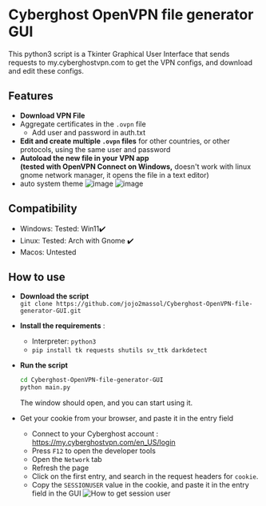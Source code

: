 # Cyberghost OpenVPN file generator GUI
This python3 script is a Tkinter Graphical User Interface that sends requests to my.cyberghostvpn.com to get the VPN configs, and download and edit these configs.

## Features
- **Download VPN File**
- Aggregate certificates in the `.ovpn` file
  - Add user and password in auth.txt  
- **Edit and create multiple `.ovpn` files** for other countries, or other protocols, using the same user and password
- **Autoload the new file in your VPN app  
  (tested with OpenVPN Connect on Windows,**
  doesn't work with linux gnome network manager, it opens the file in a text editor)
- auto system theme
![image](https://user-images.githubusercontent.com/54369031/225980723-f69fc7c4-e5ab-458a-8f68-13dc7f2336ba.png)
![image](https://user-images.githubusercontent.com/54369031/225975732-75e35abd-3715-4242-aade-19952ab3a2da.png)


## Compatibility
- Windows: Tested: Win11✔️
- Linux:   Tested: Arch with Gnome ✔️
- Macos: Untested


## How to use
- **Download the script**  
  `git clone https://github.com/jojo2massol/Cyberghost-OpenVPN-file-generator-GUI.git`
- **Install the requirements** : 
  - Interpreter: `python3`  
  - ```pip install tk requests shutils sv_ttk darkdetect```
- **Run the script**  
  ```sh
  cd Cyberghost-OpenVPN-file-generator-GUI
  python main.py
  ```  
  The window should open, and you can start using it.
  
- Get your cookie from your browser, and paste it in the entry field
  - Connect to your Cyberghost account : https://my.cyberghostvpn.com/en_US/login
  - Press `F12` to open the developer tools
  - Open the `Network` tab
  - Refresh the page
  - Click on the first entry, and search in the request headers for `cookie`. 
  - Copy the `SESSIONUSER` value in the cookie, and paste it in the entry field in the GUI
![How to get session user](https://user-images.githubusercontent.com/54369031/225950343-3e274c03-1fd4-4dd3-b4a6-8c56f03999eb.png)

